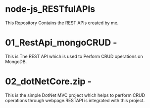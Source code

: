 
# node-js_RESTfulAPIs

This Repository Contains the REST APIs created by me.

# 01_RestApi_mongoCRUD - 
This is The REST API which is used to Perform CRUD operations on MongoDB.
 
# 02_dotNetCore.zip - 
This is the simple DotNet MVC project which helps to perform CRUD operations through webpage.RESTAPI is integrated with this project.

